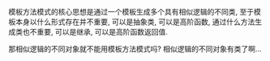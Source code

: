 模板方法模式的核心思想是通过一个模板生成多个具有相似逻辑的不同类, 至于模板本身以什么形式存在并不重要, 可以是抽象类, 可以是高阶函数, 通过什么方法生成类也不重要, 可以是继承, 可以是高阶函数返回值.

那相似逻辑的不同对象就不能用模板方法模式吗? 相似逻辑的不同对象有类了啊...